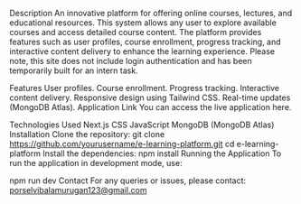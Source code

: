 Description
An innovative platform for offering online courses, lectures, and educational resources. This system allows any user to explore available courses and access detailed course content. The platform provides features such as user profiles, course enrollment, progress tracking, and interactive content delivery to enhance the learning experience. Please note, this site does not include login authentication and has been temporarily built for an intern task.

Features
User profiles.
Course enrollment.
Progress tracking.
Interactive content delivery.
Responsive design using Tailwind CSS.
Real-time updates (MongoDB Atlas).
Application Link
You can access the live application here.

Technologies Used
Next.js
CSS
JavaScript
MongoDB (MongoDB Atlas)
Installation
Clone the repository:
git clone https://github.com/yourusername/e-learning-platform.git
cd e-learning-platform
Install the dependencies:
npm install
Running the Application
To run the application in development mode, use:

npm run dev
Contact
For any queries or issues, please contact:
porselvibalamurugan123@gmail.com
